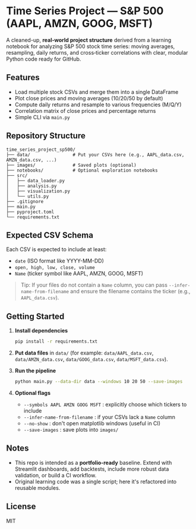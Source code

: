 # Time Series Project — S&P 500 (AAPL, AMZN, GOOG, MSFT)

A cleaned-up, **real‑world project structure** derived from a learning notebook for analyzing
S&P 500 stock time series: moving averages, resampling, daily returns, and cross‑ticker
correlations with clear, modular Python code ready for GitHub.

## Features
- Load multiple stock CSVs and merge them into a single DataFrame
- Plot close prices and moving averages (10/20/50 by default)
- Compute daily returns and resample to various frequencies (M/Q/Y)
- Correlation matrix of close prices and percentage returns
- Simple CLI via `main.py`

## Repository Structure
```
time_series_project_sp500/
├── data/                # Put your CSVs here (e.g., AAPL_data.csv, AMZN_data.csv, ...)
├── images/              # Saved plots (optional)
├── notebooks/           # Optional exploration notebooks
├── src/
│   ├── data_loader.py
│   ├── analysis.py
│   ├── visualization.py
│   └── utils.py
├── .gitignore
├── main.py
├── pyproject.toml
└── requirements.txt
```

## Expected CSV Schema
Each CSV is expected to include at least:
- `date` (ISO format like YYYY-MM-DD)
- `open, high, low, close, volume`
- `Name` (ticker symbol like AAPL, AMZN, GOOG, MSFT)

> Tip: If your files do not contain a `Name` column, you can pass `--infer-name-from-filename`
and ensure the filename contains the ticker (e.g., `AAPL_data.csv`).

## Getting Started
1. **Install dependencies**
   ```bash
   pip install -r requirements.txt
   ```

2. **Put data files** in `data/` (for example: `data/AAPL_data.csv`, `data/AMZN_data.csv`, `data/GOOG_data.csv`, `data/MSFT_data.csv`).

3. **Run the pipeline**
   ```bash
   python main.py --data-dir data --windows 10 20 50 --save-images
   ```

4. **Optional flags**
   - `--symbols AAPL AMZN GOOG MSFT` : explicitly choose which tickers to include
   - `--infer-name-from-filename` : if your CSVs lack a `Name` column
   - `--no-show` : don't open matplotlib windows (useful in CI)
   - `--save-images` : save plots into `images/`

## Notes
- This repo is intended as a **portfolio‑ready** baseline. Extend with Streamlit dashboards,
  add backtests, include more robust data validation, or build a CI workflow.
- Original learning code was a single script; here it's refactored into reusable modules.

## License
MIT